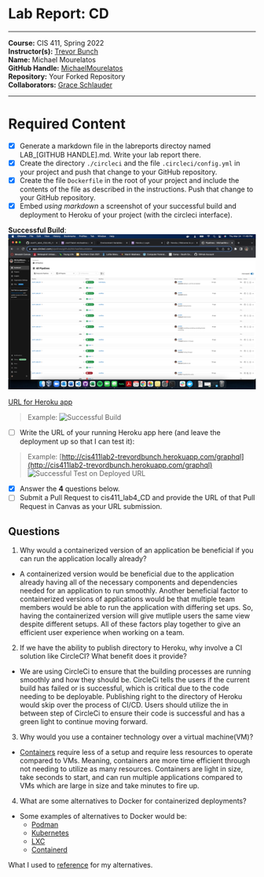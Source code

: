 # Lab Report: CD
___
**Course:** CIS 411, Spring 2022  
**Instructor(s):** [Trevor Bunch](https://github.com/trevordbunch)  
**Name:** Michael Mourelatos  
**GitHub Handle:** [MichaelMourelatos](https://github.com/MichaelMourelatos)  
**Repository:** Your Forked Repository  
**Collaborators:** [Grace Schlauder](https://github.com/grace-schl)
___

# Required Content

- [x] Generate a markdown file in the labreports directoy named LAB_[GITHUB HANDLE].md. Write your lab report there.
- [x] Create the directory ```./circleci``` and the file ```.circleci/config.yml``` in your project and push that change to your GitHub repository.
- [x] Create the file ```Dockerfile``` in the root of your project and include the contents of the file as described in the instructions. Push that change to your GitHub repository.
- [x] Embed _using markdown_ a screenshot of your successful build and deployment to Heroku of your project (with the circleci interface).  

**Successful Build**:
![Successful Build](/Successful_Build_and_Deployment.png)

[URL for Heroku app](http://cis411lab4-michaelmourelatos.herokuapp.com/graphql)


> Example: ![Successful Build](../ex/trevordbunch_lab2_02.png)
- [ ] Write the URL of your running Heroku app here (and leave the deployment up so that I can test it):  
> Example: [http://cis411lab2-trevordbunch.herokuapp.com/graphql](http://cis411lab2-trevordbunch.herokuapp.com/graphql)  
> ![Successful Test on Deployed URL](../ex/trevordbunch_lab2_01.png)
- [x] Answer the **4** questions below.
- [ ] Submit a Pull Request to cis411_lab4_CD and provide the URL of that Pull Request in Canvas as your URL submission.

## Questions
1. Why would a containerized version of an application be beneficial if you can run the application locally already?
- A containerized version would be beneficial due to the application already having all of the necessary components and dependencies needed for an application to run smoothly. Another beneficial factor to containerized versions of applications would be that multiple team members would be able to run the application with differing set ups. So, having the containerized version will give mutliple users the same view despite different setups. All of these factors play together to give an efficient user experience when working on a team.

2. If we have the ability to publish directory to Heroku, why involve a CI solution like CircleCI? What benefit does it provide?
- We are using CircleCi to ensure that the building processes are running smoothly and how they should be. CircleCi tells the users if the current build has failed or is successful, which is critical due to the code needing to be deployable. Publishing right to the directory of Heroku would skip over the process of CI/CD. Users should utilize the in between step of CircleCi to ensure their code is successful and has a green light to continue moving forward.
3. Why would you use a container technology over a virtual machine(VM)?
- [Containers](https://www.backblaze.com/blog/vm-vs-containers/) require less of a setup and require less resources to operate compared to VMs. Meaning, containers are more time efficient through not needing to utilize as many resources. Containers are light in size, take seconds to start, and can run multiple applications compared to VMs which are large in size and take minutes to fire up.
4. What are some alternatives to Docker for containerized deployments?
- Some examples of alternatives to Docker would be:
  - [Podman](https://podman.io/)
  - [Kubernetes](https://kubernetes.io/)
  - [LXC](https://linuxcontainers.org/)
  - [Containerd](https://www.vagrantup.com/)

What I used to [reference](https://rigorousthemes.com/blog/best-docker-alternatives/) for my alternatives.